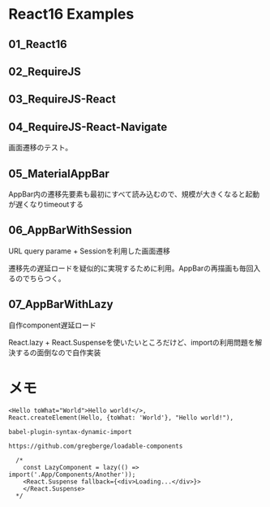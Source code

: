 # React16 Examples

## 01_React16

## 02_RequireJS

## 03_RequireJS-React

## 04_RequireJS-React-Navigate

画面遷移のテスト。

## 05_MaterialAppBar

AppBar内の遷移先要素も最初にすべて読み込むので、規模が大きくなると起動が遅くなりtimeoutする

## 06_AppBarWithSession

URL query parame + Sessionを利用した画面遷移

遷移先の遅延ロードを疑似的に実現するために利用。AppBarの再描画も毎回入るのでちらつく。

## 07_AppBarWithLazy

自作component遅延ロード

React.lazy + React.Suspenseを使いたいところだけど、importの利用問題を解決するの面倒なので自作実装

# メモ

```
<Hello toWhat="World">Hello world!</>,
React.createElement(Hello, {toWhat: 'World'}, "Hello world!"),

babel-plugin-syntax-dynamic-import

https://github.com/gregberge/loadable-components

  /*
    const LazyComponent = lazy(() => import('.App/Components/Another'));
    <React.Suspense fallback={<div>Loading...</div>}>  
    </React.Suspense>
  */
```